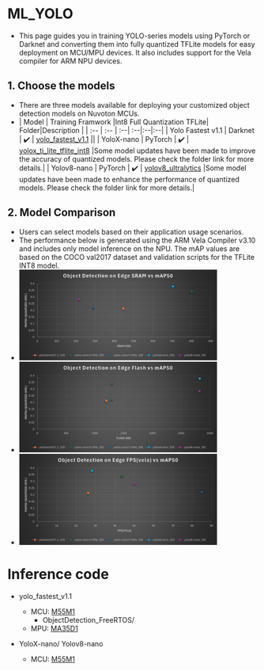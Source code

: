 # ML_YOLO
- This page guides you in training YOLO-series models using PyTorch or Darknet and converting them into fully quantized TFLite models for easy deployment on MCU/MPU devices. It also includes support for the Vela compiler for ARM NPU devices.

## 1. Choose the models
- There are three models available for deploying your customized object detection models on Nuvoton MCUs.
-  | Model | Training Framwork |Int8 Full Quantization TFLite| Folder|Description |
| :-- | :-- | :--| :--|:--|:--|
| Yolo Fastest v1.1  | Darknet | :heavy_check_mark: | [yolo_fastest_v1.1](https://github.com/OpenNuvoton/ML_YOLO/tree/master/yolo_fastest_v1.1) ||
| YoloX-nano | PyTorch | :heavy_check_mark: | [yolox_ti_lite_tflite_int8](https://github.com/OpenNuvoton/ML_YOLO/tree/master/yolox_ti_lite_tflite_int8) |Some model updates have been made to improve the accuracy of quantized models. Please check the folder link for more details.|
| Yolov8-nano | PyTorch | :heavy_check_mark: | [yolov8_ultralytics](https://github.com/OpenNuvoton/ML_YOLO/tree/master/yolov8_ultralytics) |Some model updates have been made to enhance the performance of quantized models. Please check the folder link for more details.|

## 2. Model Comparison
- Users can select models based on their application usage scenarios.
- The performance below is generated using the ARM Vela Compiler v3.10 and includes only model inference on the NPU. The mAP values are based on the COCO val2017 dataset and validation scripts for the TFLite INT8 model.
- <img src="assets/Object Detection on Edge SRAM vs mAP50.png" width="400">
- <img src="assets/Object Detection on Edge Flash vs mAP50.png" width="400">
- <img src="assets/Object Detection on Edge FPS(vela) vs mAP50.png" width="400">
   
# Inference code
- yolo_fastest_v1.1
    - MCU: [M55M1](https://github.com/OpenNuvoton/M55M1BSP/tree/master/SampleCode/MachineLearning)
        - ObjectDetection_FreeRTOS/
    - MPU: [MA35D1](https://github.com/OpenNuvoton/MA35D1_Linux_Applications/tree/master/machine_learning)

- YoloX-nano/ Yolov8-nano
    - MCU: [M55M1](https://github.com/OpenNuvoton/ML_M55M1_SampleCode)
